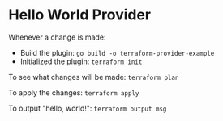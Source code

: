 # Hello World Provider 

Whenever a change is made:
- Build the plugin: `go build -o terraform-provider-example`
- Initialized the plugin:   `terraform init`

To see what changes will be made: `terraform plan` 

To apply the changes: `terraform apply`

To output "hello, world!": `terraform output msg`

